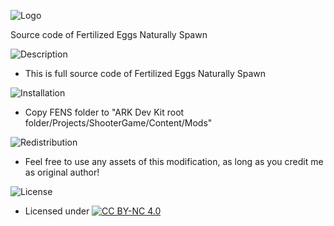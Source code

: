 ![Logo](https://raw.githubusercontent.com/L4-Wyrm/Fertilized_Eggs_Naturally_Spawn/gh-pages/Images/Logo/ARK_LOGO_FENS_SRC_New2.png "Logo")

Source code of Fertilized Eggs Naturally Spawn

![Description](https://raw.githubusercontent.com/L4-Wyrm/Fertilized_Eggs_Naturally_Spawn/gh-pages/Images/Text/fens_description.png.png "Description")

*   This is full source code of Fertilized Eggs Naturally Spawn


![Installation](https://raw.githubusercontent.com/L4-Wyrm/Fertilized_Eggs_Naturally_Spawn/gh-pages/Images/Text/fens_installation.png "Installation")
*   Copy FENS folder to "ARK Dev Kit root folder/Projects/ShooterGame/Content/Mods"


![Redistribution](https://raw.githubusercontent.com/L4-Wyrm/Fertilized_Eggs_Naturally_Spawn/gh-pages/Images/Text/fens_redistribution.png "Redistribution")
*   Feel free to use any assets of this modification, as long as you credit me as original author!


![License](https://raw.githubusercontent.com/L4-Wyrm/Fertilized_Eggs_Naturally_Spawn/gh-pages/Images/Text/fens_license.png "License")
*   Licensed under [![CC BY-NC 4.0](https://licensebuttons.net/l/by-nc/4.0/80x15.png)](https://creativecommons.org/licenses/by-nc/4.0/)
